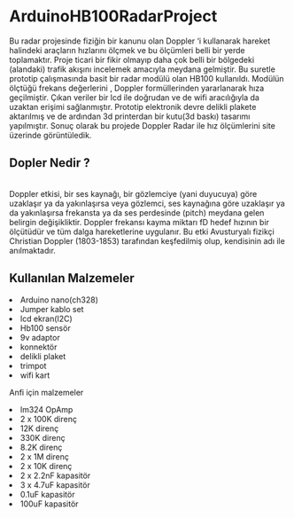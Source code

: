 # ArduinoHB100RadarProject

Bu radar projesinde fiziğin bir kanunu olan Doppler ‘i  kullanarak hareket halindeki araçların hızlarını ölçmek ve bu ölçümleri belli bir yerde toplamaktır. Proje ticari bir fikir olmayıp daha çok belli bir bölgedeki (alandaki) trafik akışını incelemek amacıyla meydana gelmiştir. Bu suretle prototip çalışmasında basit bir radar modülü olan HB100 kullanıldı. Modülün ölçtüğü frekans değerlerini , Doppler formüllerinden yararlanarak hıza geçilmiştir. Çıkan veriler bir lcd ile doğrudan ve de wifi aracılığıyla da uzaktan erişimi sağlanmıştır. Prototip elektronik devre delikli plakete aktarılmış ve de ardından 3d printerdan bir kutu(3d baskı) tasarımı yapılmıştır. Sonuç olarak bu projede Doppler Radar ile hız ölçümlerini site üzerinde görüntüledik.</li>

## Dopler Nedir ?

<br>Doppler etkisi, bir ses kaynağı, bir gözlemciye (yani duyucuya) göre uzaklaşır ya da yakınlaşırsa veya gözlemci, ses kaynağına göre uzaklaşır ya da yakınlaşırsa frekansta ya da ses perdesinde (pitch) meydana gelen belirgin değişikliktir. Doppler frekansı kayma miktarı fD hedef hızının bir ölçütüdür ve tüm dalga hareketlerine uygulanır. Bu etki Avusturyalı fizikçi Christian Doppler (1803-1853) tarafından keşfedilmiş olup, kendisinin adı ile anılmaktadır.


## Kullanılan Malzemeler

<li>Arduino nano(ch328)</li>
<li>Jumper kablo set</li>    
<li>lcd ekran(I2C)</li>      
<li>Hb100 sensör</li>  
<li>9v adaptor</li>     
<li>konnektör</li>       
<li>delikli plaket</li>
<li>trimpot</li>              
<li>wifi kart</li>            

Anfi için malzemeler

<li>lm324 OpAmp</li>        
<li>2 x 100K direnç</li>    
<li>12K direnç</li>         
<li>330K direnç</li>        
<li>8.2K direnç</li>        
<li>2 x 1M direnç</li>      
<li>2 x 10K direnç</li>     
<li>2 x 2.2nF kapasitör</li>
<li>3 x 4.7uF kapasitör</li>
<li>0.1uF kapasitör</li>    
<li>100uF kapasitör</li>    
